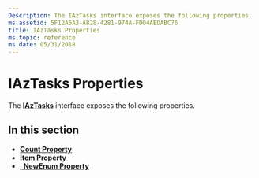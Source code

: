 ```yaml
---
Description: The IAzTasks interface exposes the following properties.
ms.assetid: 5F12A6A3-A828-4281-974A-FD04AEDABC76
title: IAzTasks Properties
ms.topic: reference
ms.date: 05/31/2018
---
```


# IAzTasks Properties

The [**IAzTasks**](/windows/desktop/api/Azroles/nn-azroles-iaztasks) interface exposes the following properties.

## In this section

-   [**Count Property**](/windows/desktop/api/Azroles/nf-azroles-iaztasks-get_count)
-   [**Item Property**](/windows/desktop/api/Azroles/nf-azroles-iaztasks-get_item)
-   [**\_NewEnum Property**](/windows/desktop/api/Azroles/nf-azroles-iaztasks-get__newenum)

 

 



